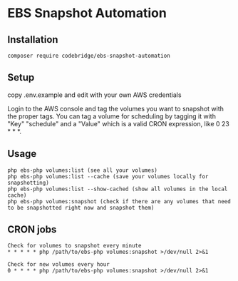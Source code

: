 # EBS Snapshot Automation

## Installation

    composer require codebridge/ebs-snapshot-automation

## Setup

copy .env.example and edit with your own AWS credentials
    
Login to the AWS console and tag the volumes you want to snapshot with the proper tags.
You can tag a volume for scheduling by tagging it with "Key" "schedule" and a "Value" which is a valid CRON expression, like 0 23 * * *.
    
## Usage
    
    php ebs-php volumes:list (see all your volumes)
    php ebs-php volumes:list --cache (save your volumes locally for snapshotting)
    php ebs-php volumes:list --show-cached (show all volumes in the local cache)
    php ebs-php volumes:snapshot (check if there are any volumes that need to be snapshotted right now and snapshot them)
    
## CRON jobs
    Check for volumes to snapshot every minute
    * * * * * php /path/to/ebs-php volumes:snapshot >/dev/null 2>&1
    
    Check for new volumes every hour
    0 * * * * php /path/to/ebs-php volumes:snapshot >/dev/null 2>&1